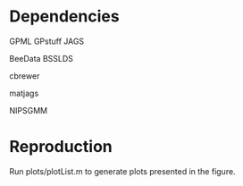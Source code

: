 Dependencies
==========
GPML 
GPstuff
JAGS

BeeData
BSSLDS

cbrewer

matjags

NIPSGMM

Reproduction
==========
Run plots/plotList.m to generate plots presented in the figure.
